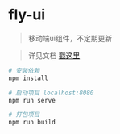 # fly-ui

> 移动端ui组件，不定期更新

> 详见文档 [戳这里](http://static.tigoyun.com/doc/fly/index.html)

``` bash
# 安装依赖
npm install

# 启动项目 localhost:8080
npm run serve

# 打包项目
npm run build
```

